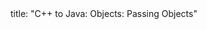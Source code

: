 <frontmatter>
title: "C++ to Java: Objects: Passing Objects"
</frontmatter>

<include src="unit-inPage-asFlat.md" boilerplate />